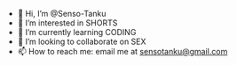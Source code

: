 - 👋 Hi, I’m @Senso-Tanku
- 👀 I’m interested in SHORTS
- 🌱 I’m currently learning CODING
- 💞️ I’m looking to collaborate on SEX
- 📫 How to reach me: email me at sensotanku@gmail.com

<!---
Senso-Tanku/Senso-Tanku is a ✨ special ✨ repository because its `README.md` (this file) appears on your GitHub profile.
You can click the Preview link to take a look at your changes.
--->
